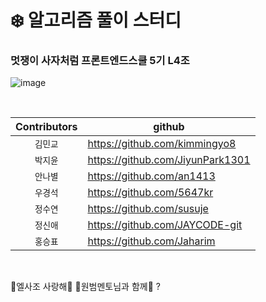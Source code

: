 # ❄️ 알고리즘 풀이 스터디
### 멋쟁이 사자처럼 프론트엔드스쿨 5기 L4조
![image](https://user-images.githubusercontent.com/22652668/234846866-2636a156-cd31-4609-a652-134d87d20a39.png)

<br>

| Contributors | github |
|  :---:  | --- |
| `김민교` | https://github.com/kimmingyo8 |
| `박지윤` | https://github.com/JiyunPark1301 |
| `안나별` | https://github.com/an1413 |
| `우경석` | https://github.com/5647kr |
| `정수연` | https://github.com/susuje |
| `정신애` | https://github.com/JAYCODE-git |
| `홍승표` | https://github.com/Jaharim |

<br>

💙엘사조 사랑해💙
🐸원범멘토님과 함께🐸
?
